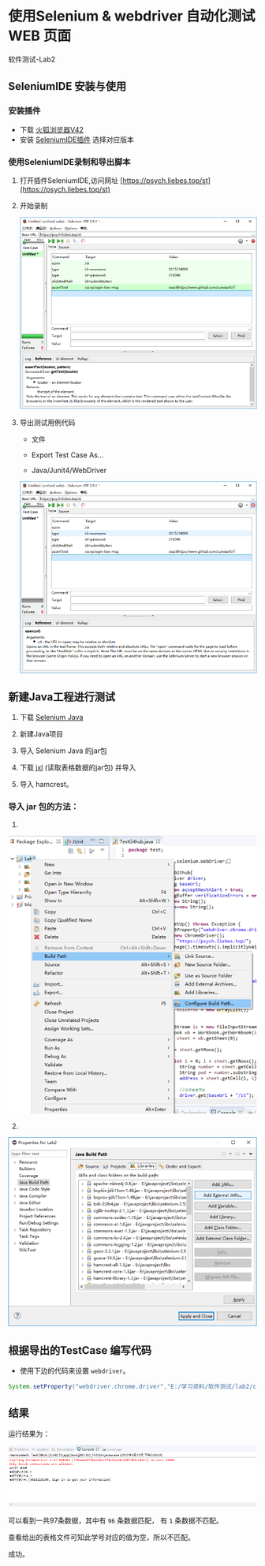 # 使用Selenium & webdriver 自动化测试 WEB 页面
软件测试-Lab2

## SeleniumIDE 安装与使用

### 安装插件
-	下载 [火狐浏览器V42]( http://ftp.mozilla.org/pub/firefox/releases/42.0/win64/zh-CN/)
-	安装 [SeleniumIDE插件]( https://addons.mozilla.org/zh-CN/firefox/addon/selenium-ide/versions/) 选择对应版本


### 使用SeleniumIDE录制和导出脚本

1.	打开插件SeleniumIDE,访问网址 [https://psych.liebes.top/st](https://psych.liebes.top/st)

2.	开始录制  

    ![](./img/seleniumIDE.png)

3.	导出测试用例代码  

    - 文件

    - Export Test Case As…

    - Java/Junit4/WebDriver   

    ![](./img/exportCase.png)

## 新建Java工程进行测试

1.	下载 [Selenium Java](http://selenium-release.storage.googleapis.com/index.html?path=2.53/)

2.	新建Java项目

3.	导入 Selenium Java 的jar包

4.	下载 [jxl](http://maven.ibiblio.org/maven2/net/sourceforge/jexcelapi/jxl/) (读取表格数据的jar包) 并导入

5.	导入 hamcrest。

### 导入 jar 包的方法：  

1.  

![./img/buildpath.png](./img/buildpath.png)  

2.  

![](./img/addjars.png)

## 根据导出的TestCase 编写代码

- 使用下边的代码来设置 `webdriver`。

```java
System.setProperty("webdriver.chrome.driver","E:/学习资料/软件测试/lab2/chromedriver.exe");
```

## 结果

运行结果为：  

![](./img/result.png)  

可以看到一共97条数据，其中有 `96` 条数据匹配， 有 `1` 条数据不匹配。  

查看给出的表格文件可知此学号对应的值为空，所以不匹配。  

成功。